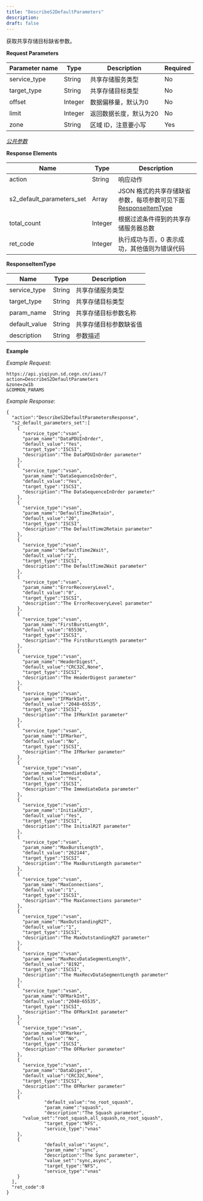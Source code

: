 ```yaml
---
title: "DescribeS2DefaultParameters"
description: 
draft: false
---
```




获取共享存储目标缺省参数。

**Request Parameters**

| Parameter name | Type | Description | Required |
| --- | --- | --- | --- |
| service_type | String | 共享存储服务类型 | No |
| target_type | String | 共享存储目标类型 | No |
| offset | Integer | 数据偏移量，默认为0 | No |
| limit | Integer | 返回数据长度，默认为20 | No |
| zone | String | 区域 ID，注意要小写 | Yes |

[_公共参数_](../../../parameters/)

**Response Elements**

| Name | Type | Description |
| --- | --- | --- |
| action | String | 响应动作 |
| s2_default_parameters_set | Array | JSON 格式的共享存储缺省参数，每项参数可见下面 [ResponseItemType](#responseitemtype) |
| total_count | Integer | 根据过滤条件得到的共享存储服务器总数 |
| ret_code | Integer | 执行成功与否，0 表示成功，其他值则为错误代码 |

**ResponseItemType**

| Name | Type | Description |
| --- | --- | --- |
| service_type | String | 共享存储服务类型 |
| target_type | String | 共享存储目标类型 |
| param_name | String | 共享存储目标参数名称 |
| default_value | String | 共享存储目标参数缺省值 |
| description | String | 参数描述 |

**Example**

_Example Request_:

```
https://api.yiqiyun.sd.cegn.cn/iaas/?action=DescribeS2DefaultParameters
&zone=zw1b
&COMMON_PARAMS
```

_Example Response_:

```
{
  "action":"DescribeS2DefaultParametersResponse",
  "s2_default_parameters_set":[
    {
      "service_type":"vsan",
      "param_name":"DataPDUInOrder",
      "default_value":"Yes",
      "target_type":"ISCSI",
      "description":"The DataPDUInOrder parameter"
    },
    {
      "service_type":"vsan",
      "param_name":"DataSequenceInOrder",
      "default_value":"Yes",
      "target_type":"ISCSI",
      "description":"The DataSequenceInOrder parameter"
    },
    {
      "service_type":"vsan",
      "param_name":"DefaultTime2Retain",
      "default_value":"20",
      "target_type":"ISCSI",
      "description":"The DefaultTime2Retain parameter"
    },
    {
      "service_type":"vsan",
      "param_name":"DefaultTime2Wait",
      "default_value":"2",
      "target_type":"ISCSI",
      "description":"The DefaultTime2Wait parameter"
    },
    {
      "service_type":"vsan",
      "param_name":"ErrorRecoveryLevel",
      "default_value":"0",
      "target_type":"ISCSI",
      "description":"The ErrorRecoveryLevel parameter"
    },
    {
      "service_type":"vsan",
      "param_name":"FirstBurstLength",
      "default_value":"65536",
      "target_type":"ISCSI",
      "description":"The FirstBurstLength parameter"
    },
    {
      "service_type":"vsan",
      "param_name":"HeaderDigest",
      "default_value":"CRC32C,None",
      "target_type":"ISCSI",
      "description":"The HeaderDigest parameter"
    },
    {
      "service_type":"vsan",
      "param_name":"IFMarkInt",
      "default_value":"2048~65535",
      "target_type":"ISCSI",
      "description":"The IFMarkInt parameter"
    },
    {
      "service_type":"vsan",
      "param_name":"IFMarker",
      "default_value":"No",
      "target_type":"ISCSI",
      "description":"The IFMarker parameter"
    },
    {
      "service_type":"vsan",
      "param_name":"ImmediateData",
      "default_value":"Yes",
      "target_type":"ISCSI",
      "description":"The ImmediateData parameter"
    },
    {
      "service_type":"vsan",
      "param_name":"InitialR2T",
      "default_value":"Yes",
      "target_type":"ISCSI",
      "description":"The InitialR2T parameter"
    },
    {
      "service_type":"vsan",
      "param_name":"MaxBurstLength",
      "default_value":"262144",
      "target_type":"ISCSI",
      "description":"The MaxBurstLength parameter"
    },
    {
      "service_type":"vsan",
      "param_name":"MaxConnections",
      "default_value":"1",
      "target_type":"ISCSI",
      "description":"The MaxConnections parameter"
    },
    {
      "service_type":"vsan",
      "param_name":"MaxOutstandingR2T",
      "default_value":"1",
      "target_type":"ISCSI",
      "description":"The MaxOutstandingR2T parameter"
    },
    {
      "service_type":"vsan",
      "param_name":"MaxRecvDataSegmentLength",
      "default_value":"8192",
      "target_type":"ISCSI",
      "description":"The MaxRecvDataSegmentLength parameter"
    },
    {
      "service_type":"vsan",
      "param_name":"OFMarkInt",
      "default_value":"2048~65535",
      "target_type":"ISCSI",
      "description":"The OFMarkInt parameter"
    },
    {
      "service_type":"vsan",
      "param_name":"OFMarker",
      "default_value":"No",
      "target_type":"ISCSI",
      "description":"The OFMarker parameter"
    },
    {
      "service_type":"vsan",
      "param_name":"DataDigest",
      "default_value":"CRC32C,None",
      "target_type":"ISCSI",
      "description":"The OFMarker parameter"
    },
    {
              "default_value":"no_root_squash",
              "param_name":"squash",
              "description":"The Squash parameter",
      "value_set":"root_squash,all_squash,no_root_squash",
              "target_type":"NFS",
              "service_type":"vnas"
    },
    {
              "default_value":"async",
              "param_name":"sync",
              "description":"The Sync parameter",
              "value_set":"sync,async",
              "target_type":"NFS",
              "service_type":"vnas"
    }
  ],
  "ret_code":0
}
```
